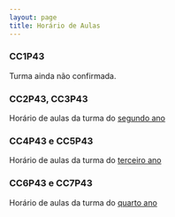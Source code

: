 ```yaml
---
layout: page
title: Horário de Aulas
---
```


### CC1P43

Turma ainda não confirmada.


### CC2P43, CC3P43

Horário de aulas da turma do <a href="/horarios/2_3_sem_2021_1.pdf" target="_blank">segundo ano</a>

### CC4P43 e CC5P43

Horário de aulas da turma do <a href="/horarios/4_5_sem_2021_1.pdf" target="_blank">terceiro ano</a>

### CC6P43 e CC7P43

Horário de aulas da turma do <a href="/horarios/6_7_sem_2021_1.pdf" target="_blank">quarto ano</a>
